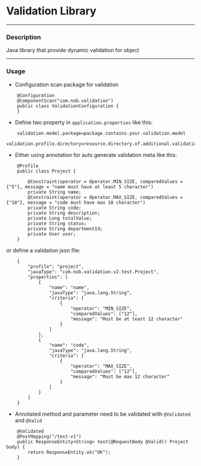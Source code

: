 # Validation Library

---
### Description
Java library that provide dynamic validation for object

---
### Usage
- Configuration scan package for validation
```
    @Configuration
    @ComponentScan("com.nob.validation")
    public class ValidationConfiguration {
    }
```
- Define two property in `application.properties` like this:
```
    validation.model.package=package.contains.your.validation.model
    validation.profile.directory=resource.directory.of.additional.validation.profile
```

- Either using annotation for auto generate validation meta like this:
```
    @Profile
    public class Project {

        @Constraint(operator = Operator.MIN_SIZE, comparedValues = {"5"}, message = "name must have at least 5 character")
        private String name;
        @Constraint(operator = Operator.MAX_SIZE, comparedValues = {"10"}, message = "code must have max 10 character")
        private String code;
        private String description;
        private Long totalValue;
        private String status;
        private String departmentId;
        private User user;
    }
```
or define a validation json file:
```
    {
        "profile": "project",
        "javaType": "com.nob.validation.v2.test.Project",
        "properties": [
            {
                "name": "name",
                "javaType": "java.lang.String",
                "criteria": [
                    {
                        "operator": "MIN_SIZE",
                        "comparedValues": ["12"],
                        "message": "Must be at least 12 character"
                    }
                ]
            }, 
            {
                "name": "code",
                "javaType": "java.lang.String",
                "criteria": [
                    {
                        "operator": "MAX_SIZE",
                        "comparedValues": ["12"],
                        "message": "Must be max 12 character"
                    }
                ]
            }
        ]
    }
```
- Annotated method and parameter need to be validated with `@Validated` and `@Valid`
```
    @Validated
    @PostMapping("/test-v1")
    public ResponseEntity<String> test(@RequestBody @Valid() Project body) {
        return ResponseEntity.ok("OK");
    }
```